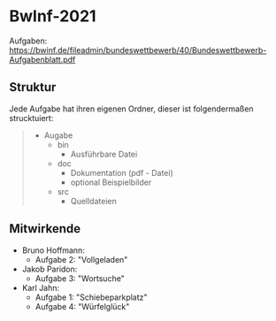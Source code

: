 # BwInf-2021

Aufgaben: https://bwinf.de/fileadmin/bundeswettbewerb/40/Bundeswettbewerb-Aufgabenblatt.pdf

## Struktur

Jede Aufgabe hat ihren eigenen Ordner, dieser ist folgendermaßen strucktuiert:
> * Augabe
>   * bin
>     * Ausführbare Datei
>   * doc
>     * Dokumentation (pdf - Datei)
>     * optional Beispielbilder
>   * src
>     * Quelldateien

## Mitwirkende

* Bruno Hoffmann:
  * Aufgabe 2: "Vollgeladen"
* Jakob Paridon:
  * Aufgabe 3: "Wortsuche"
* Karl Jahn:
  * Aufgabe 1: "Schiebeparkplatz"
  * Aufgabe 4: "Würfelglück"
